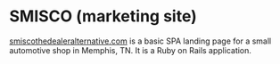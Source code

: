 # SMISCO (marketing site)

[smiscothedealeralternative.com](http://smiscothedealeralternative.com) is a basic SPA landing page for a small automotive shop in Memphis, TN.
It is a Ruby on Rails application.
